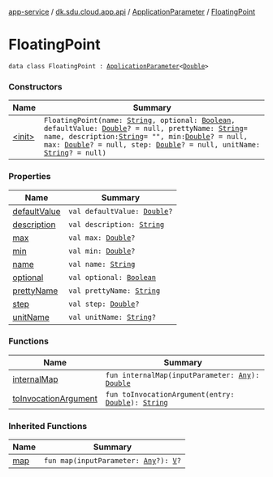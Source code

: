 [app-service](../../../index.md) / [dk.sdu.cloud.app.api](../../index.md) / [ApplicationParameter](../index.md) / [FloatingPoint](./index.md)

# FloatingPoint

`data class FloatingPoint : `[`ApplicationParameter`](../index.md)`<`[`Double`](https://kotlinlang.org/api/latest/jvm/stdlib/kotlin/-double/index.html)`>`

### Constructors

| Name | Summary |
|---|---|
| [&lt;init&gt;](-init-.md) | `FloatingPoint(name: `[`String`](https://kotlinlang.org/api/latest/jvm/stdlib/kotlin/-string/index.html)`, optional: `[`Boolean`](https://kotlinlang.org/api/latest/jvm/stdlib/kotlin/-boolean/index.html)`, defaultValue: `[`Double`](https://kotlinlang.org/api/latest/jvm/stdlib/kotlin/-double/index.html)`? = null, prettyName: `[`String`](https://kotlinlang.org/api/latest/jvm/stdlib/kotlin/-string/index.html)` = name, description: `[`String`](https://kotlinlang.org/api/latest/jvm/stdlib/kotlin/-string/index.html)` = "", min: `[`Double`](https://kotlinlang.org/api/latest/jvm/stdlib/kotlin/-double/index.html)`? = null, max: `[`Double`](https://kotlinlang.org/api/latest/jvm/stdlib/kotlin/-double/index.html)`? = null, step: `[`Double`](https://kotlinlang.org/api/latest/jvm/stdlib/kotlin/-double/index.html)`? = null, unitName: `[`String`](https://kotlinlang.org/api/latest/jvm/stdlib/kotlin/-string/index.html)`? = null)` |

### Properties

| Name | Summary |
|---|---|
| [defaultValue](default-value.md) | `val defaultValue: `[`Double`](https://kotlinlang.org/api/latest/jvm/stdlib/kotlin/-double/index.html)`?` |
| [description](description.md) | `val description: `[`String`](https://kotlinlang.org/api/latest/jvm/stdlib/kotlin/-string/index.html) |
| [max](max.md) | `val max: `[`Double`](https://kotlinlang.org/api/latest/jvm/stdlib/kotlin/-double/index.html)`?` |
| [min](min.md) | `val min: `[`Double`](https://kotlinlang.org/api/latest/jvm/stdlib/kotlin/-double/index.html)`?` |
| [name](name.md) | `val name: `[`String`](https://kotlinlang.org/api/latest/jvm/stdlib/kotlin/-string/index.html) |
| [optional](optional.md) | `val optional: `[`Boolean`](https://kotlinlang.org/api/latest/jvm/stdlib/kotlin/-boolean/index.html) |
| [prettyName](pretty-name.md) | `val prettyName: `[`String`](https://kotlinlang.org/api/latest/jvm/stdlib/kotlin/-string/index.html) |
| [step](step.md) | `val step: `[`Double`](https://kotlinlang.org/api/latest/jvm/stdlib/kotlin/-double/index.html)`?` |
| [unitName](unit-name.md) | `val unitName: `[`String`](https://kotlinlang.org/api/latest/jvm/stdlib/kotlin/-string/index.html)`?` |

### Functions

| Name | Summary |
|---|---|
| [internalMap](internal-map.md) | `fun internalMap(inputParameter: `[`Any`](https://kotlinlang.org/api/latest/jvm/stdlib/kotlin/-any/index.html)`): `[`Double`](https://kotlinlang.org/api/latest/jvm/stdlib/kotlin/-double/index.html) |
| [toInvocationArgument](to-invocation-argument.md) | `fun toInvocationArgument(entry: `[`Double`](https://kotlinlang.org/api/latest/jvm/stdlib/kotlin/-double/index.html)`): `[`String`](https://kotlinlang.org/api/latest/jvm/stdlib/kotlin/-string/index.html) |

### Inherited Functions

| Name | Summary |
|---|---|
| [map](../map.md) | `fun map(inputParameter: `[`Any`](https://kotlinlang.org/api/latest/jvm/stdlib/kotlin/-any/index.html)`?): `[`V`](../index.md#V)`?` |
